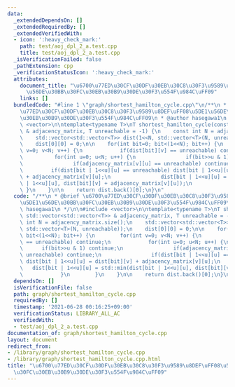 ```yaml
---
data:
  _extendedDependsOn: []
  _extendedRequiredBy: []
  _extendedVerifiedWith:
  - icon: ':heavy_check_mark:'
    path: test/aoj_dpl_2_a.test.cpp
    title: test/aoj_dpl_2_a.test.cpp
  _isVerificationFailed: false
  _pathExtension: cpp
  _verificationStatusIcon: ':heavy_check_mark:'
  attributes:
    document_title: "\u6700\u77ED\u30CF\u30DF\u30EB\u30C8\u30F3\u9589\u8DEF\uFF08\u5DE1\
      \u56DE\u30BB\u30FC\u30EB\u30B9\u30DE\u30F3\u554F\u984C\uFF09"
    links: []
  bundledCode: "#line 1 \"graph/shortest_hamilton_cycle.cpp\"\n/**\n * @brief \u6700\
    \u77ED\u30CF\u30DF\u30EB\u30C8\u30F3\u9589\u8DEF\uFF08\u5DE1\u56DE\u30BB\u30FC\
    \u30EB\u30B9\u30DE\u30F3\u554F\u984C\uFF09\n * @author hasegawa1\n */\n\n#include\
    \ <vector>\n\ntemplate<typename T>\nT shortest_hamilton_cycle(const std::vector<std::vector<T>>\
    \ & adjacency_matrix, T unreachable = -1) {\n    const int N = adjacency_matrix.size();\n\
    \    std::vector<std::vector<T>> dist(1<<N, std::vector<T>(N, unreachable));\n\
    \    dist[0][0] = 0;\n\n    for(int bit=0; bit<(1<<N); bit++) {\n        for(int\
    \ v=0; v<N; v++) {\n            if(dist[bit][v] == unreachable) continue;\n  \
    \          for(int u=0; u<N; u++) {\n                if(bit>>u & 1) continue;\n\
    \                if(adjacency_matrix[v][u] == unreachable) continue;\n       \
    \         if(dist[bit | 1<<u][u] == unreachable) dist[bit | 1<<u][u] = dist[bit][v]\
    \ + adjacency_matrix[v][u];\n                dist[bit | 1<<u][u] = std::min(dist[bit\
    \ | 1<<u][u], dist[bit][v] + adjacency_matrix[v][u]);\n            }\n       \
    \ }\n    }\n\n    return dist.back()[0];\n}\n"
  code: "/**\n * @brief \u6700\u77ED\u30CF\u30DF\u30EB\u30C8\u30F3\u9589\u8DEF\uFF08\
    \u5DE1\u56DE\u30BB\u30FC\u30EB\u30B9\u30DE\u30F3\u554F\u984C\uFF09\n * @author\
    \ hasegawa1\n */\n\n#include <vector>\n\ntemplate<typename T>\nT shortest_hamilton_cycle(const\
    \ std::vector<std::vector<T>> & adjacency_matrix, T unreachable = -1) {\n    const\
    \ int N = adjacency_matrix.size();\n    std::vector<std::vector<T>> dist(1<<N,\
    \ std::vector<T>(N, unreachable));\n    dist[0][0] = 0;\n\n    for(int bit=0;\
    \ bit<(1<<N); bit++) {\n        for(int v=0; v<N; v++) {\n            if(dist[bit][v]\
    \ == unreachable) continue;\n            for(int u=0; u<N; u++) {\n          \
    \      if(bit>>u & 1) continue;\n                if(adjacency_matrix[v][u] ==\
    \ unreachable) continue;\n                if(dist[bit | 1<<u][u] == unreachable)\
    \ dist[bit | 1<<u][u] = dist[bit][v] + adjacency_matrix[v][u];\n             \
    \   dist[bit | 1<<u][u] = std::min(dist[bit | 1<<u][u], dist[bit][v] + adjacency_matrix[v][u]);\n\
    \            }\n        }\n    }\n\n    return dist.back()[0];\n}\n"
  dependsOn: []
  isVerificationFile: false
  path: graph/shortest_hamilton_cycle.cpp
  requiredBy: []
  timestamp: '2021-06-28 00:16:25+09:00'
  verificationStatus: LIBRARY_ALL_AC
  verifiedWith:
  - test/aoj_dpl_2_a.test.cpp
documentation_of: graph/shortest_hamilton_cycle.cpp
layout: document
redirect_from:
- /library/graph/shortest_hamilton_cycle.cpp
- /library/graph/shortest_hamilton_cycle.cpp.html
title: "\u6700\u77ED\u30CF\u30DF\u30EB\u30C8\u30F3\u9589\u8DEF\uFF08\u5DE1\u56DE\u30BB\
  \u30FC\u30EB\u30B9\u30DE\u30F3\u554F\u984C\uFF09"
---
```

